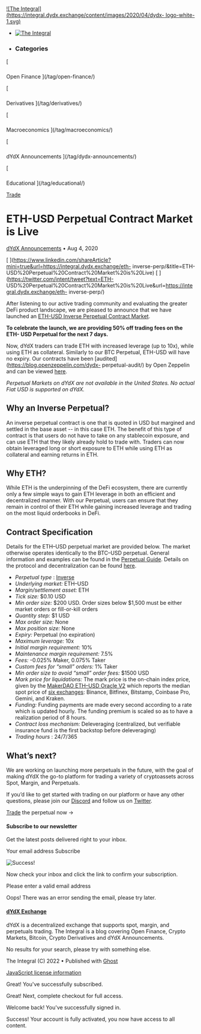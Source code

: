 [ ![The Integral](https://integral.dydx.exchange/content/images/2020/04/dydx-
logo-white-1.svg) ](https://integral.dydx.exchange)

  * [ ![The Integral](https://integral.dydx.exchange/content/images/2020/04/dydx-logo-white-1.svg) ](https://integral.dydx.exchange)
  * ### Categories

[

###

Open Finance ](/tag/open-finance/)

[

###

Derivatives ](/tag/derivatives/)

[

###

Macroeconomics ](/tag/macroeconomics/)

[

###

dYdX Announcements ](/tag/dydx-announcements/)

[

###

Educational ](/tag/educational/)

[Trade](https://trade.dydx.exchange)

# ETH-USD Perpetual Contract Market is Live

[dYdX Announcements](https://integral.dydx.exchange/tag/dydx-announcements/) •
Aug 4, 2020

[
](https://www.linkedin.com/shareArticle?mini=true&url=https://integral.dydx.exchange/eth-
inverse-perp/&title=ETH-USD%20Perpetual%20Contract%20Market%20is%20Live) [
](https://twitter.com/intent/tweet?text=ETH-
USD%20Perpetual%20Contract%20Market%20is%20Live&url=https://integral.dydx.exchange/eth-
inverse-perp/)

After listening to our active trading community and evaluating the greater
DeFi product landscape, we are pleased to announce that we have launched an
[ETH-USD Inverse Perpetual Contract
Market](https://trade.dydx.exchange/perpetual/ETH-USD?trk-origin=Integral).

**To celebrate the launch, we are providing 50% off trading fees on the ETH-
USD Perpetual for the next 7 days.**

Now, dYdX traders can trade ETH with increased leverage (up to 10x), while
using ETH as collateral. Similarly to our BTC Perpetual, ETH-USD will have no
expiry. Our contracts have been [audited](https://blog.openzeppelin.com/dydx-
perpetual-audit/) by Open Zeppelin and can be viewed
[here](https://github.com/dydxprotocol/perpetual).

_Perpetual Markets on dYdX are not available in the United States. No actual
Fiat USD is supported on dYdX._

## Why an Inverse Perpetual?

An inverse perpetual contract is one that is quoted in USD but margined and
settled in the base asset -- in this case ETH. The benefit of this type of
contract is that users do not have to take on any stablecoin exposure, and can
use ETH that they likely already hold to trade with. Traders can now obtain
leveraged long or short exposure to ETH while using ETH as collateral and
earning returns in ETH.

## Why ETH?

While ETH is the underpinning of the DeFi ecosystem, there are currently only
a few simple ways to gain ETH leverage in both an efficient and decentralized
manner. With our Perpetual, users can ensure that they remain in control of
their ETH while gaining increased leverage and trading on the most liquid
orderbooks in DeFi.

## Contract Specification

Details for the ETH–USD perpetual market are provided below. The market
otherwise operates identically to the BTC–USD perpetual. General information
and examples can be found in the [Perpetual
Guide](https://docs.dydx.exchange/#perpetual-contract-guide). Details on the
protocol and decentralization can be found
[here](https://docs.dydx.exchange/#introduction).

  *  _Perpetual type_ : [Inverse](https://docs.dydx.exchange/#linear-and-inverse-perpetuals)
  *  _Underlying market:_ ETH–USD
  *  _Margin/settlement asset:_ ETH
  *  _Tick size:_ $0.10 USD
  *  _Min order size:_ $200 USD. Order sizes below $1,500 must be either market orders or fill-or-kill orders
  *  _Quantity step:_ $1 USD
  *  _Max order size:_ None
  *  _Max position size:_ None
  *  _Expiry:_ Perpetual (no expiration)
  *  _Maximum leverage:_ 10x
  *  _Initial margin requirement:_ 10%
  *  _Maintenance margin requirement:_ 7.5%
  *  _Fees:_ -0.025% Maker, 0.075% Taker
  *  _Custom fees for “small” orders:_ 1% Taker
  *  _Min order size to avoid “small” order fees:_ $1500 USD
  *  _Mark price for liquidations:_ The mark price is the on-chain index price, given by the [MakerDAO ETH–USD Oracle V2](https://github.com/makerdao/oracles-v2) which reports the median spot price of [six exchanges](https://github.com/makerdao/setzer-mcd/blob/ee89b1835f170eaf0ef585a4ae9f897bb6dfef8d/libexec/setzer/setzer-price-btcusd#L5-L9): Binance, Bitfinex, Bitstamp, Coinbase Pro, Gemini, and Kraken.
  *  _Funding:_ Funding payments are made every second according to a rate which is updated hourly. The funding premium is scaled so as to have a realization period of 8 hours.
  *  _Contract loss mechanism:_ Deleveraging (centralized, but verifiable insurance fund is the first backstop before deleveraging)
  *  _Trading hours_ : 24/7/365

## What’s next?

We are working on launching more perpetuals in the future, with the goal of
making dYdX the go-to platform for trading a variety of cryptoassets across
Spot, Margin, and Perpetuals.

If you’d like to get started with trading on our platform or have any other
questions, please join our [Discord](https://discord.gg/y6KsCsr) and follow us
on [Twitter](https://twitter.com/dydxprotocol).

[Trade](https://trade.dydx.exchange/perpetual/ETH-USD?trk-origin=Integral) the
perpetual now →

#### Subscribe to our newsletter

Get the latest posts delivered right to your inbox.

Your email address Subscribe

![Success!](https://integral.dydx.exchange/assets/images/success.png?v=c7f248bd02)

Now check your inbox and click the link to confirm your subscription.

Please enter a valid email address

Oops! There was an error sending the email, please try later.

[ ](https://integral.dydx.exchange/author/dydx/)

####  [dYdX Exchange](https://integral.dydx.exchange/author/dydx/)

dYdX is a decentralized exchange that supports spot, margin, and perpetuals
trading. The Integral is a blog covering Open Finance, Crypto Markets,
Bitcoin, Crypto Derivatives and dYdX Announcements.

No results for your search, please try with something else.

The Integral (C) 2022   •   Published with [Ghost](https://ghost.org)

[ ](https://t.me/joinchat/GBnMlBb9mQblQck2pThTgw) [
](https://www.linkedin.com/company/dydx/) [
](https://twitter.com/dydxprotocol)

[JavaScript license
information](https://integral.dydx.exchange/assets/html/javascript.html?v=c7f248bd02)

Great! You've successfully subscribed.

Great! Next, complete checkout for full access.

Welcome back! You've successfully signed in.

Success! Your account is fully activated, you now have access to all content.

